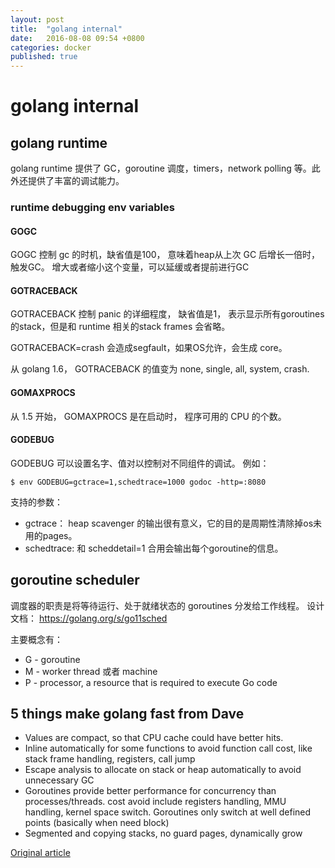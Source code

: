 ```yaml
---
layout: post
title:  "golang internal"
date:   2016-08-08 09:54 +0800
categories: docker 
published: true
---
```


# golang internal

## golang runtime

golang runtime 提供了 GC，goroutine 调度，timers，network polling 等。此外还提供了丰富的调试能力。

### runtime debugging env variables

#### GOGC

GOGC 控制 gc 的时机，缺省值是100， 意味着heap从上次 GC 后增长一倍时，触发GC。 增大或者缩小这个变量，可以延缓或者提前进行GC

#### GOTRACEBACK

GOTRACEBACK 控制 panic 的详细程度， 缺省值是1， 表示显示所有goroutines的stack，但是和 runtime 相关的stack frames 会省略。

GOTRACEBACK=crash 会造成segfault，如果OS允许，会生成 core。

从 golang 1.6， GOTRACEBACK 的值变为 none, single, all, system, crash.

#### GOMAXPROCS

从 1.5 开始， GOMAXPROCS 是在启动时， 程序可用的 CPU 的个数。

#### GODEBUG

GODEBUG 可以设置名字、值对以控制对不同组件的调试。 例如：

    $ env GODEBUG=gctrace=1,schedtrace=1000 godoc -http=:8080

支持的参数：

* gctrace： heap scavenger 的输出很有意义，它的目的是周期性清除掉os未用的pages。
* schedtrace: 和 scheddetail=1 合用会输出每个goroutine的信息。 

## goroutine scheduler

调度器的职责是将等待运行、处于就绪状态的 goroutines 分发给工作线程。 设计文档： https://golang.org/s/go11sched

主要概念有：

* G - goroutine
* M - worker thread 或者 machine
* P - processor, a resource that is required to execute Go code

## 5 things make golang fast from Dave

* Values are compact, so that CPU cache could have better hits.
* Inline automatically for some functions to avoid function call cost, like stack frame handling, registers, call jump
* Escape analysis to allocate on stack or heap automatically to avoid unnecessary GC
* Goroutines provide better performance for concurrency than processes/threads. cost avoid include registers handling, MMU handling, kernel space switch. Goroutines only switch at well defined points (basically when need block)
* Segmented and copying stacks, no guard pages, dynamically grow

[Original article](http://dave.cheney.net/2014/06/07/five-things-that-make-go-fast)